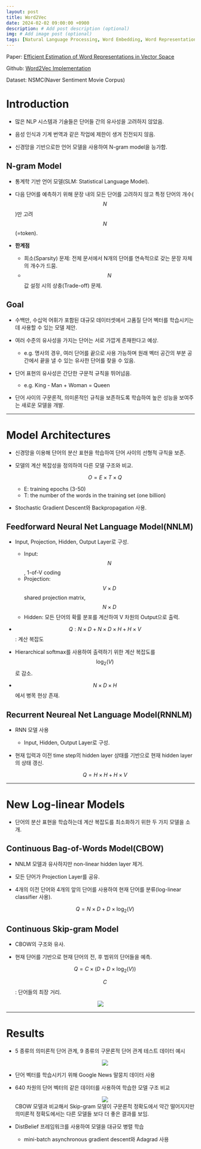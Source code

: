 ```yaml
---
layout: post
title: Word2Vec
date: 2024-02-02 09:00:00 +0900
description: # Add post description (optional)
img: # Add image post (optional)
tags: [Natural Language Processing, Word Embedding, Word Representation, Word2Vec, RNN] # add tag
---
```


Paper: [Efficient Estimation of Word Representations in Vector Space](https://arxiv.org/pdf/1301.3781.pdf)

Github: [Word2Vec Implementation](https://github.com/HeeSeungYoon/Paper/blob/main/Word2Vec/word2vec.py)

Dataset: NSMC(Naver Sentiment Movie Corpus)

# Introduction

- 많은 NLP 시스템과 기술들은 단어들 간의 유사성을 고려하지 않았음.

- 음성 인식과 기계 번역과 같은 작업에 제한이 생겨 진전되지 않음.

- 신경망을 기반으로한 언어 모델을 사용하여 N-gram model을 능가함.

## N-gram Model

- 통계학 기반 언어 모델(SLM: Statistical Language Model).

- 다음 단어를 예측하기 위해 문장 내의 모든 단어를 고려하지 않고 특정 단어의 개수($$N$$)만 고려 $$N$$(=token).

- **한계점**
    - 희소(Sparsity) 문제: 전체 문서에서 N개의 단어를 연속적으로 갖는 문장 자체의 개수가 드뭄.
    - $$N$$값 설정 시의 상충(Trade-off) 문제.

## Goal

- 수백만, 수십억 어휘가 포함된 대규모 데이터셋에서 고품질 단어 벡터를 학습시키는 데 사용할 수 있는 모델 제안.

- 여러 수준의 유사성을 가지는 단어는 서로 가깝게 존재한다고 예상.
    - e.g. 명사의 경우, 여러 단어를 끝으로 사용 가능하며 원래 벡터 공간의 부분 공간에서 끝을 낼 수 있는 유사한 단어를 찾을 수 있음.

- 단어 표현의 유사성은 간단한 구문적 규칙을 뛰어넘음. 
    - e.g. King - Man + Woman = Queen

- 단어 사이의 구문론적, 의미론적인 규칙을 보존하도록 학습하여 높은 성능을 보여주는 새로운 모델을 개발.

--- 

# Model Architectures

- 신경망을 이용해 단어의 분산 표현을 학습하여 단어 사이의 선형적 규칙을 보존.

- 모델의 계산 복잡성을 정의하여 다른 모델 구조와 비교.

    $$ O = E \times T \times Q $$
    - E: training epochs (3-50)
    - T: the number of the words in the training set (one billion)

- Stochastic Gradient Descent와 Backpropagation 사용.

## Feedforward Neural Net Language Model(NNLM)

- Input, Projection, Hidden, Output Layer로 구성.
    - Input: $$N$$, 1-of-V coding
    - Projection: $$ V \times D $$ shared projection matrix, $$ N \times D $$
    - Hidden: 모든 단어의 확률 분포를 계산하여 V 차원의 Output으로 출력.

- $$ Q: N \times D + N \times D \times H + H \times V $$: 계산 복잡도

- Hierarchical softmax를 사용하여 출력하기 위한 계산 복잡도를 $$\log_{2}(V) $$로 감소.
- $$ N \times D \times H $$에서 병목 현상 존재.

## Recurrent Neureal Net Language Model(RNNLM)

- RNN 모델 사용
    - Input, Hidden, Output Layer로 구성.

- 현재 입력과 이전 time step의 hidden layer 상태를 기반으로 현재 hidden layer의 상태 갱신.

    $$ Q = H \times H + H \times V $$ 

---

# New Log-linear Models

- 단어의 분산 표현을 학습하는데 계산 복잡도를 최소화하기 위한 두 가지 모델을 소개.

## Continuous Bag-of-Words Model(CBOW)

- NNLM 모델과 유사하지만 non-linear hidden layer 제거.

- 모든 단어가 Projection Layer를 공유.

- 4개의 이전 단어와 4개의 앞의 단어를 사용하여 현재 단어를 분류(log-linear classifier 사용).

    $$ Q = N \times D + D \times \log_{2}(V) $$

## Continuous Skip-gram Model

- CBOW의 구조와 유사.

- 현재 단어를 기반으로 현재 단어의 전, 후 범위의 단어들을 예측.

    $$ Q = C \times (D + D \times \log_{2}(V)) $$
    
    $$C$$ : 단어들의 최장 거리.

<div align='center'>
    <img src='{{site.baseurl}}/assets/img/word2vec/model_architecture.png' />
</div>

---

# Results

- 5 종류의 의미론적 단어 관계, 9 종류의 구문론적 단어 관계 테스트 데이터 예시

    <div align='center'>
    <img src='{{site.baseurl}}/assets/img/word2vec/testdata.png' />
    </div>

- 단어 벡터를 학습시키기 위해 Google News 말뭉치 데이터 사용

- 640 차원의 단어 벡터의 같은 데이터를 사용하여 학습한 모델 구조 비교
    <div align='center'>
    <img src='{{site.baseurl}}/assets/img/word2vec/comparison_of_architecture.png' />
    </div>
    CBOW 모델과 비교해서 Skip-gram 모델이 구문론적 정확도에서 약간 떨어지지만 의미론적 정확도에서는 다른 모델들 보다 더 좋은 결과를 보임.

- DistBelief 프레임워크를 사용하여 모델을 대규모 병렬 학습
    - mini-batch asynchronous gradient descent와 Adagrad 사용


